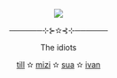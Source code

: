 <p align="center">
  <img src="![0c53ccb2-d81e-4a1e-806d-21fe8eb95c9e](https://github.com/user-attachments/assets/249fc41a-7f56-4e7d-b1ef-f4fee383e581)">
</p>
<p align="center">──────⊹⊱✫⊰⊹──────</p>
<p align="center">The idiots</p>
<p align="center">
  <a href="https://github.com/J1GU">till</a> ✫
  <a href="https://github.com/LovesickObsession">mizi</a> ✫
  <a href="https://github.com/waffletarte">sua</a> ✫
  <a href="https://github.com/YourrRemedy">ivan</a>
</p>
